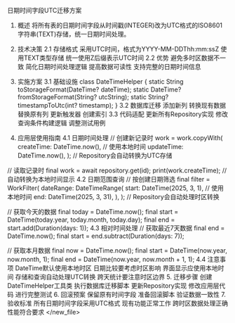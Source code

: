  日期时间字段UTC迁移方案

1. 概述
将所有表的日期时间字段从时间戳(INTEGER)改为UTC格式的ISO8601字符串(TEXT)存储，统一日期时间处理。

2. 技术决策
2.1 存储格式
采用UTC时间，格式为YYYY-MM-DDThh:mm:ssZ
使用TEXT类型存储
统一使用Z后缀表示UTC时间
2.2 优势
避免多时区数据不一致
简化日期时间处理逻辑
提高数据可读性
支持完整的日期时间信息
3. 实施方案
3.1 基础设施
class DateTimeHelper {
  static String toStorageFormat(DateTime? dateTime);
  static DateTime? fromStorageFormat(String? utcString);
  static String? timestampToUtc(int? timestamp);
}
3.2 数据库迁移
添加新列
转换现有数据
替换原有列
更新触发器
创建索引
3.3 代码适配
更新所有Repository实现
修改查询条件构建逻辑
调整测试用例
4. 应用层使用指南
4.1 日期时间处理
// 创建新记录时
work = work.copyWith(
  createTime: DateTime.now(), // 使用本地时间
  updateTime: DateTime.now(),
);
// Repository会自动转换为UTC存储

// 读取记录时
final work = await repository.get(id);
print(work.createTime); // 自动转换为本地时间显示
4.2 日期范围查询
// 按创建日期筛选
final filter = WorkFilter(
  dateRange: DateTimeRange(
    start: DateTime(2025, 3, 1), // 使用本地时间
    end: DateTime(2025, 3, 31),
  ),
);
// Repository会自动处理时区转换

// 获取今天的数据
final today = DateTime.now();
final start = DateTime(today.year, today.month, today.day);
final end = start.add(Duration(days: 1));
4.3 相对时间处理
// 获取最近7天数据
final end = DateTime.now();
final start = end.subtract(Duration(days: 7));

// 获取本月数据
final now = DateTime.now();
final start = DateTime(now.year, now.month, 1);
final end = DateTime(now.year, now.month + 1, 1);
4.4 注意事项
DateTime默认使用本地时区
日期比较要考虑时区影响
界面显示应使用本地时间
存储和查询自动处理UTC转换
跨天统计要注意时区边界
5. 迁移步骤
创建DateTimeHelper工具类
执行数据库迁移脚本
更新Repository实现
修改应用层代码
进行完整测试
6. 回滚预案
保留原有时间字段
准备回滚脚本
验证数据一致性
7. 验收标准
所有日期时间字段采用UTC格式
现有功能正常工作
跨时区数据处理正确
性能符合要求 </new_file>